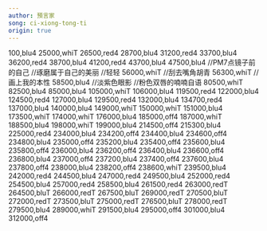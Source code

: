 ```yaml
---
author: 預言家
song: ci-xiong-tong-ti
origin: true
---
```

100,blu4
25000,whiT
26500,red4
28700,blu4
31200,red4
33700,blu4
36200,red4
38700,blu4
41200,red4
43700,blu4
47500,blu4
//PM7点镜子前的自己
//琢磨属于自己的美丽
//轻轻
56000,whiT
//刮去嘴角胡青
56300,whiT
//画上我的本性
58500,blu4
//淡紫色眼影
//粉色双唇的喃喃自语
80500,whiT
82500,blu4
85000,blu4
105000,whiT
106000,blu4
119500,red4
122000,blu4
124500,red4
127000,blu4
129500,red4
132000,blu4
134700,red4
137000,blu4
140000,blu4
149000,whiT
150000,whiT
151000,blu4
173500,whiT
174000,whiT
176000,blu4
185000,off4
187000,whiT
188500,blu4
198000,whiT
199000,blu4
214500,off4
215300,blu4
225000,red4
234000,blu4
234200,off4
234400,blu4
234600,off4
234800,blu4
235000,off4
235200,blu4
235400,off4
235600,blu4
235800,off4
236000,blu4
236200,off4
236400,blu4
236600,off4
236800,blu4
237000,off4
237200,blu4
237400,off4
237600,blu4
237800,off4
238000,blu4
238200,off4
238600,whiT
239500,blu4
242000,red4
244500,blu4
247000,red4
249500,blu4
252000,red4
254500,blu4
257000,red4
258500,blu4
261500,red4
263000,redT
264500,bluT
266000,redT
267500,bluT
269000,redT
270500,bluT
272000,redT
273500,bluT
275000,redT
276500,bluT
278000,redT
279500,blu4
289000,whiT
291500,blu4
295000,off4
301000,blu4
312000,off4